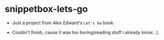 ﻿# snippetbox-lets-go

* Just a project from Alex Edward's `Let's Go` book.

* Couldn't finish, cause it was too boring(reading stuff i already know...).
